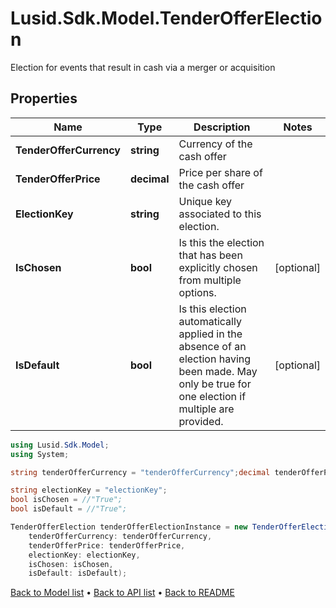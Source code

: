 # Lusid.Sdk.Model.TenderOfferElection
Election for events that result in cash via a merger or acquisition

## Properties

Name | Type | Description | Notes
------------ | ------------- | ------------- | -------------
**TenderOfferCurrency** | **string** | Currency of the cash offer | 
**TenderOfferPrice** | **decimal** | Price per share of the cash offer | 
**ElectionKey** | **string** | Unique key associated to this election. | 
**IsChosen** | **bool** | Is this the election that has been explicitly chosen from multiple options. | [optional] 
**IsDefault** | **bool** | Is this election automatically applied in the absence of an election having been made.  May only be true for one election if multiple are provided. | [optional] 

```csharp
using Lusid.Sdk.Model;
using System;

string tenderOfferCurrency = "tenderOfferCurrency";decimal tenderOfferPrice = "tenderOfferPrice";

string electionKey = "electionKey";
bool isChosen = //"True";
bool isDefault = //"True";

TenderOfferElection tenderOfferElectionInstance = new TenderOfferElection(
    tenderOfferCurrency: tenderOfferCurrency,
    tenderOfferPrice: tenderOfferPrice,
    electionKey: electionKey,
    isChosen: isChosen,
    isDefault: isDefault);
```

[Back to Model list](../README.md#documentation-for-models) &#8226; [Back to API list](../README.md#documentation-for-api-endpoints) &#8226; [Back to README](../README.md)
